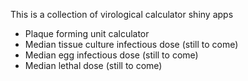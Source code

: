 This is a collection of virological calculator shiny apps
  + Plaque forming unit calculator
  + Median tissue culture infectious dose (still to come)
  + Median egg infectious dose (still to come)
  + Median lethal dose (still to come)
